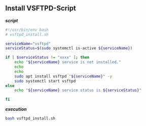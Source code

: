 ## Install VSFTPD-Script



**_script_**
```bash
#!/usr/bin/env bash
# vsftpd_install.sh

serviceName="vsftpd"
serviceStatus=$(sudo systemctl is-active ${serviceName})

if [ $serviceStatus != "xxxx" ]; then
    echo "${serviceName} service is not installed."
    echo
    echo
    sudo apt install vsftpd "${serviceName}" -y
    sudo systemctl start vsftpd
else
    echo "${serviceName} service status is ${serviceStatus}"

fi
```

**_execution_**

```bash
bash vsftpd_install.sh
```
